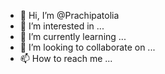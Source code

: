 - 👋 Hi, I’m @Prachipatolia
- 👀 I’m interested in ...
- 🌱 I’m currently learning ...
- 💞️ I’m looking to collaborate on ...
- 📫 How to reach me ...

<!---
Prachipatolia/Prachipatolia is a ✨ special ✨ repository because its `README.md` (this file) appears on your GitHub profile.
You can click the Preview link to take a look at your changes.
--->
